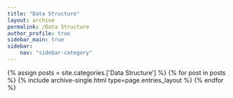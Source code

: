 ```yaml
---
title: "Data Structure"
layout: archive
permalink: /Data Structure
author_profile: true
sidebar_main: true
sidebar:
    nav: "sidebar-category"
---
```



{% assign posts = site.categories.['Data Structure'] %}
{% for post in posts %} {% include archive-single.html type=page.entries_layout %} {% endfor %}